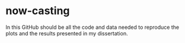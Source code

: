 ﻿# now-casting

In this GitHub should be all the code and data needed to reproduce the plots and the results presented in my dissertation.
